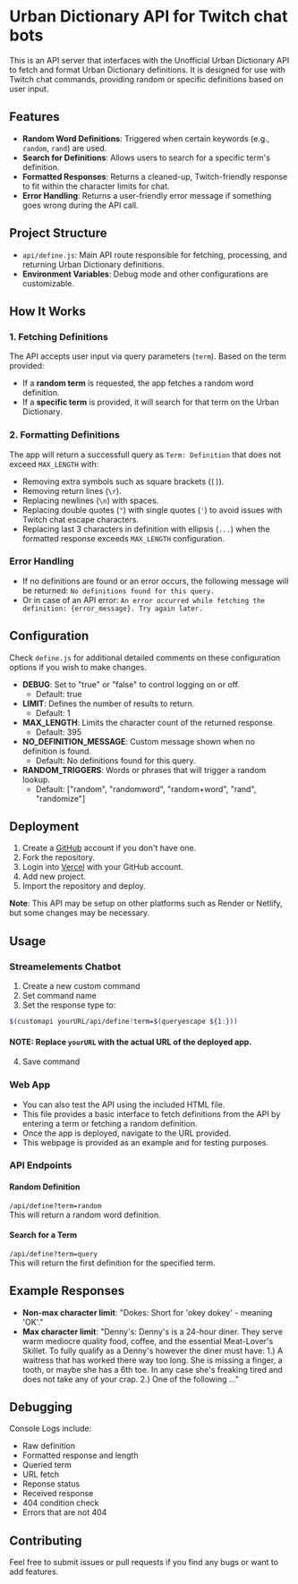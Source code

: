 # Urban Dictionary API for Twitch chat bots

This is an API server that interfaces with the Unofficial Urban Dictionary API to fetch and format Urban Dictionary definitions. It is designed for use with Twitch chat commands, providing random or specific definitions based on user input.

## Features

- **Random Word Definitions**: Triggered when certain keywords (e.g., `random`, `rand`) are used.
- **Search for Definitions**: Allows users to search for a specific term's definition.
- **Formatted Responses**: Returns a cleaned-up, Twitch-friendly response to fit within the character limits for chat.
- **Error Handling**: Returns a user-friendly error message if something goes wrong during the API call.

## Project Structure

- `api/define.js`: Main API route responsible for fetching, processing, and returning Urban Dictionary definitions.
- **Environment Variables**: Debug mode and other configurations are customizable.

## How It Works

### 1. Fetching Definitions
The API accepts user input via query parameters (`term`). Based on the term provided:
- If a **random term** is requested, the app fetches a random word definition.
- If a **specific term** is provided, it will search for that term on the Urban Dictionary.

### 2. Formatting Definitions
The app will return a successfull query as `Term: Definition` that does not exceed `MAX_LENGTH` with:
- Removing extra symbols such as square brackets (`[]`).
- Removing return lines (`\r`).
- Replacing newlines (`\n`) with spaces.
- Replacing double quotes (`"`) with single quotes (`'`) to avoid issues with Twitch chat escape characters.
- Replacing last 3 characters in definition with ellipsis (`...`) when the formatted response exceeds `MAX_LENGTH` configuration.

### Error Handling
- If no definitions are found or an error occurs, the following message will be returned:
```No definitions found for this query.```
- Or in case of an API error:
```An error occurred while fetching the definition: {error_message}. Try again later.```

## Configuration
Check `define.js` for additional detailed comments on these configuration options if you wish to make changes.

- **DEBUG**: Set to "true" or "false" to control logging on or off.
    - Default: true
- **LIMIT**: Defines the number of results to return.
    - Default: 1
- **MAX_LENGTH**: Limits the character count of the returned response.
    - Default: 395
- **NO_DEFINITION_MESSAGE**: Custom message shown when no definition is found.
    - Default: No definitions found for this query.
- **RANDOM_TRIGGERS**: Words or phrases that will trigger a random lookup.
    - Default: ["random", "randomword", "random+word", "rand", "randomize"]

## Deployment
1. Create a [GitHub](https://www.github.com) account if you don't have one.
2. Fork the repository.
3. Login into [Vercel](https://vercel.com/login) with your GitHub account.
4. Add new project.
5. Import the repository and deploy.

**Note**: This API may be setup on other platforms such as Render or Netlify, but some changes may be necessary.

## Usage

### Streamelements Chatbot
1. Create a new custom command
2. Set command name
3. Set the response type to:
```bash
$(customapi yourURL/api/define?term=$(queryescape ${1:}))
```
 #### **NOTE: Replace `yourURL` with the actual URL of the deployed app.**
4. Save command

### Web App
- You can also test the API using the included HTML file.
- This file provides a basic interface to fetch definitions from the API by entering a term or fetching a random definition.
- Once the app is deployed, navigate to the URL provided.
- This webpage is provided as an example and for testing purposes.

### API Endpoints

#### Random Definition
`/api/define?term=random` \
This will return a random word definition.

#### Search for a Term
`/api/define?term=query` \
This will return the first definition for the specified term.

## Example Responses
- **Non-max character limit**: "Dokes: Short for 'okey dokey' - meaning 'OK'."
- **Max character limit**: "Denny's: Denny's is a 24-hour diner. They serve warm mediocre quality food, coffee, and the essential Meat-Lover's Skillet. To fully qualify as a Denny's however the diner must have: 1.) A waitress that has worked there way too long. She is missing a finger, a tooth, or maybe she has a 6th toe. In any case she's freaking tired and does not take any of your crap. 2.) One of the following ..."

## Debugging
Console Logs include:
- Raw definition
- Formatted response and length
- Queried term
- URL fetch
- Reponse status
- Received response
- 404 condition check
- Errors that are not 404

## Contributing
Feel free to submit issues or pull requests if you find any bugs or want to add features.